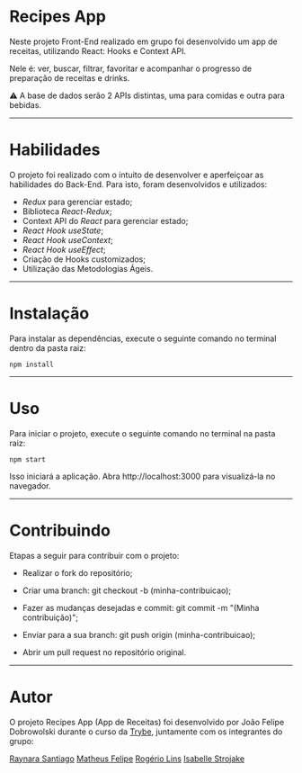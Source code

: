 # Recipes App

Neste projeto Front-End realizado em grupo foi desenvolvido um app de receitas, utilizando React: Hooks e Context API.

Nele é: ver, buscar, filtrar, favoritar e acompanhar o progresso de preparação de receitas e drinks.

⚠️ A base de dados serão 2 APIs distintas, uma para comidas e outra para bebidas.

-----

# Habilidades

O projeto foi realizado com o intuito de desenvolver e aperfeiçoar as habilidades do Back-End. Para isto, foram desenvolvidos e utilizados:
  - _Redux_ para gerenciar estado;
  - Biblioteca _React-Redux_;
  - Context API do _React_ para gerenciar estado;
  - _React Hook useState_;
  - _React Hook useContext_;
  - _React Hook useEffect_;
  - Criação de Hooks customizados;
  - Utilização das Metodologias Ágeis.

-----

# Instalação

Para instalar as dependências, execute o seguinte comando no terminal dentro da pasta raiz:

`npm install`

-----

# Uso

Para iniciar o projeto, execute o seguinte comando no terminal na pasta raiz:

`npm start`

Isso iniciará a aplicação. Abra http://localhost:3000 para visualizá-la no navegador.

-----

# Contribuindo

Etapas a seguir para contribuir com o projeto:

- Realizar o fork do repositório;

- Criar uma branch: git checkout -b (minha-contribuicao);

- Fazer as mudanças desejadas e commit: git commit -m "(Minha contribuição)";

- Enviar para a sua branch: git push origin (minha-contribuicao);

- Abrir um pull request no repositório original.

-----

# Autor

O projeto Recipes App (App de Receitas) foi desenvolvido por João Felipe Dobrowolski durante o curso da <a href="https://www.betrybe.com/" target="_blank">Trybe</a>, juntamente com os integrantes do grupo:

<a href="https://github.com/raynarastg" target="_blank">Raynara Santiago</a>
<a href="https://github.com/Matheusfull" target="_blank">Matheus Felipe</a>
<a href="https://github.com/rogelins" target="_blank">Rogério Lins</a>
<a href="https://github.com/isabellestrojake" target="_blank">Isabelle Strojake</a>
